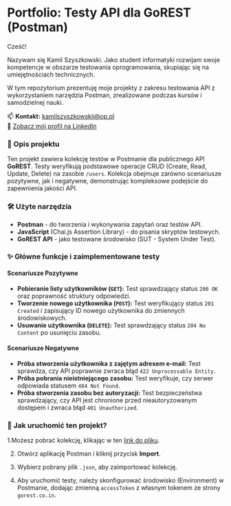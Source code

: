 # Portfolio: Testy API dla GoREST (Postman)

Cześć!

Nazywam się Kamil Szyszkowski. Jako student informatyki rozwijam swoje kompetencje w obszarze testowania oprogramowania, skupiając się na umiejętnościach technicznych.

W tym repozytorium prezentuję moje projekty z zakresu testowania API z wykorzystaniem narzędzia Postman, zrealizowane podczas kursów i samodzielnej nauki.

📫 **Kontakt:** kamilszyszkowskii@op.pl  
🔗 [Zobacz mój profil na LinkedIn](https://www.linkedin.com/in/kamil-szyszkowski-a55a00270)


### 📝 Opis projektu

Ten projekt zawiera kolekcję testów w Postmanie dla publicznego API **GoREST**. Testy weryfikują podstawowe operacje CRUD (Create, Read, Update, Delete) na zasobie `/users`. Kolekcja obejmuje zarówno scenariusze pozytywne, jak i negatywne, demonstrując kompleksowe podejście do zapewnienia jakości API.

### 🛠️ Użyte narzędzia

* **Postman** - do tworzenia i wykonywania zapytań oraz testów API.
* **JavaScript** (Chai.js Assertion Library) - do pisania skryptów testowych.
* **GoREST API** - jako testowane środowisko (SUT - System Under Test).

### ✨ Główne funkcje i zaimplementowane testy

#### Scenariusze Pozytywne
* **Pobieranie listy użytkowników (`GET`):** Test sprawdzający status `200 OK` oraz poprawność struktury odpowiedzi.
* **Tworzenie nowego użytkownika (`POST`):** Test weryfikujący status `201 Created` i zapisujący ID nowego użytkownika do zmiennych środowiskowych.
* **Usuwanie użytkownika (`DELETE`):** Test sprawdzający status `204 No Content` po usunięciu zasobu.

#### Scenariusze Negatywne
* **Próba stworzenia użytkownika z zajętym adresem e-mail:** Test sprawdza, czy API poprawnie zwraca błąd `422 Unprocessable Entity`.
* **Próba pobrania nieistniejącego zasobu:** Test weryfikuje, czy serwer odpowiada statusem `404 Not Found`.
* **Próba stworzenia zasobu bez autoryzacji:** Test bezpieczeństwa sprawdzający, czy API jest chronione przed nieautoryzowanym dostępem i zwraca błąd `401 Unauthorized`.

### 🚀 Jak uruchomić ten projekt?

1.Możesz pobrać kolekcję, klikając w ten [link do pliku](https://github.com/Kamil-Szyszkowski/postman-api-tests/blob/main/Portfolio%20-%20GoREST%20API%20Tests.postman_collection.json).

2.  Otwórz aplikację Postman i kliknij przycisk **Import**.
  
3.  Wybierz pobrany plik `.json`, aby zaimportować kolekcję.
   
4.  Aby uruchomić testy, należy skonfigurować środowisko (Environment) w Postmanie, dodając zmienną `accessToken` z własnym tokenem ze strony `gorest.co.in`.
